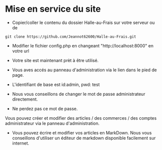 # Mise en service du site


* Copier/coller le contenu du dossier Halle-au-Frais sur votre serveur ou de

```
git clone https://github.com/Jeannot62600/Halle-au-Frais.git
```

* Modifier le fichier config.php en changeant "http://localhost:8000" en votre url

* Votre site est maintenant prèt à être utilisé.

* Vous aves accés au panneau d'administration via le lien dans le pied de page. 
* L'identifiant de base est id:admin, pwd: test

* Nous vous conseillons de changer le mot de passe administrateur directement.

* Ne perdez pas ce mot de passe.

Vous pouvez créer et modifier des articles / des commerces / des comptes administrateur via le panneau d'administration.


* Vous pouvez écrire et modifier vos articles en MarkDown. Nous vous conseillons d'utiliser un éditeur de markdown disponible facilement sur internet.
